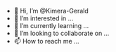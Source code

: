 - 👋 Hi, I’m @Kimera-Gerald
- 👀 I’m interested in ...
- 🌱 I’m currently learning ...
- 💞️ I’m looking to collaborate on ...
- 📫 How to reach me ...

<!---
Kimera-Gerald/Kimera-Gerald is a ✨ special ✨ repository because its `README.md` (this file) appears on your GitHub profile.
You can click the Preview link to take a look at your changes.
--->
